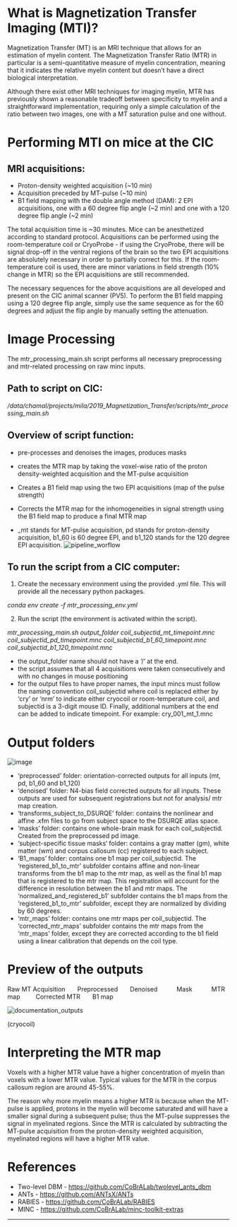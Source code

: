 # **What is Magnetization Transfer Imaging (MTI)?**

Magnetization Transfer (MT) is an MRI technique that allows for an estimation of myelin content. 
The Magnetization Transfer Ratio (MTR) in particular is a semi-quantitative measure of myelin concentration, meaning that it indicates the relative myelin content but doesn’t have a direct biological interpretation. 

Although there exist other MRI techniques for imaging myelin, MTR has previously shown a reasonable tradeoff between specificity to myelin and a straightforward implementation, requiring only a simple calculation of the ratio between two images, one with a MT saturation pulse and one without. 

# **Performing MTI on mice at the CIC**

## MRI acquisitions:
* Proton-density weighted acquisition (~10 min)
* Acquisition preceded by MT-pulse (~10 min)
* B1 field mapping with the double angle method (DAM): 2 EPI acquisitions, one with a 60 degree flip angle (~2 min) and one with a 120 degree flip angle (~2 min)

The total acquisition time is ~30 minutes. Mice can be anesthetized according to standard protocol. Acquisitions can be performed using the room-temperature coil or CryoProbe - if using the CryoProbe, there will be signal drop-off in the ventral regions of the brain so the two EPI acquisitions are absolutely necessary in order to partially correct for this. If the room-temperature coil is used, there are minor variations in field strength (10% change in MTR) so the EPI acquisitions are still recommended.

The necessary sequences for the above acquisitions are all developed and present on the CIC animal scanner (PV5). To perform the B1 field mapping using a 120 degree flip angle, simply use the same sequence as for the 60 degrees and adjust the flip angle by manually setting the attenuation.

# **Image Processing**

The mtr_processing_main.sh script performs all necessary preprocessing and mtr-related processing on raw minc inputs. 

## Path to script on CIC:
_/data/chamal/projects/mila/2019_Magnetization_Transfer/scripts/mtr_processing_main.sh_

## Overview of script function:

* pre-processes and denoises the images, produces masks
* creates the MTR map by taking the voxel-wise ratio of the proton density-weighted acquisition and the MT-pulse acquisition
* Creates a B1 field map using the two EPI acquisitions (map of the pulse strength)
* Corrects the MTR map for the inhomogeneities in signal strength using the B1 field map to produce a final MTR map

* _mt stands for MT-pulse acquisition, pd stands for proton-density acquisition, b1_60 is 60 degree EPI, and b1_120 stands for the 120 degree EPI acquisition.
![pipeline_worflow](https://user-images.githubusercontent.com/47565996/122479817-b5aea680-cf99-11eb-9c49-c074f27fc6f2.png)

## To run the script from a CIC computer:

1. Create the necessary environment using the provided .yml file. This will provide all the necessary python packages.

*conda env create -f mtr_processing_env.yml*

2. Run the script (the environment is activated within the script).

_mtr_processing_main.sh output_folder coil_subjectid_mt_timepoint.mnc coil_subjectid_pd_timepoint.mnc coil_subjectid_b1_60_timepoint.mnc coil_subjectid_b1_120_timepoint.mnc_

* the output_folder name should not have a ‘/’ at the end. 
* the script assumes that all 4 acquisitions were taken consecutively and with no changes in mouse positioning
* for the output files to have proper names, the input mincs must follow the naming convention coil_subjectid where coil is replaced either by ‘cry’ or ‘nrm’ to indicate either cryocoil or room-temperature coil, and subjectid is a 3-digit mouse ID. Finally, additional numbers at the end can be added to indicate timepoint. For example: cry_001_mt_1.mnc

# **Output folders**
![image](https://user-images.githubusercontent.com/47565996/116478032-7d1d0700-a84b-11eb-90f5-6c6689ee34f6.png)

* ‘preprocessed’ folder: orientation-corrected outputs for all inputs (mt, pd, b1_60 and b1_120)
* ‘denoised’ folder: N4-bias field corrected outputs for all inputs. These outputs are used for subsequent registrations but not for analysis/ mtr map creation.
* ‘transforms_subject_to_DSURQE’ folder: contains the nonlinear and affine .xfm files to go from subject space to the DSURQE atlas space.
* ‘masks’ folder: contains one whole-brain mask for each coil_subjectid. Created from the preprocessed pd image. 
* ‘subject-specific tissue masks‘ folder: contains a gray matter (gm), white matter (wm) and corpus callosum (cc) registered to each subject.
* ‘B1_maps’ folder: contains one b1 map per coil_subjectid. 
The ‘registered_b1_to_mtr’ subfolder contains affine and non-linear transforms from the b1 map to the mtr map, as well as the final b1 map that is registered to the mtr map. This registration will account for the difference in resolution between the b1 and mtr maps. 
The ‘normalized_and_registered_b1’ subfolder contains the b1 maps from the ‘registered_b1_to_mtr’ subfolder, except they are normalized by dividing by 60 degrees.
* ‘mtr_maps’ folder: contains one mtr maps per coil_subjectid.
The ‘corrected_mtr_maps’ subfolder contains the mtr maps from the ‘mtr_maps’ folder, except they are corrected according to the b1 field using a linear calibration that depends on the coil type. 


# **Preview of the outputs**

Raw MT Acquisition &nbsp; &nbsp; &nbsp;  Preprocessed &nbsp; &nbsp; &nbsp; Denoised  &nbsp; &nbsp; &nbsp; &nbsp; &nbsp;   Mask  &nbsp; &nbsp; &nbsp; &nbsp; &nbsp;  MTR map &nbsp; &nbsp; &nbsp; &nbsp; Corrected MTR &nbsp; &nbsp; &nbsp; B1 map 

![documentation_outputs](https://user-images.githubusercontent.com/47565996/72276873-e2b99580-35fe-11ea-9db1-813f34c64119.png)

(cryocoil)

# **Interpreting the MTR map**

Voxels with a higher MTR value have a higher concentration of myelin than voxels with a lower MTR value. Typical values for the MTR in the corpus callosum region are around 45-55%. 

The reason why more myelin means a higher MTR is because when the MT-pulse is applied, protons in the myelin will become saturated and will have a smaller signal during a subsequent pulse; thus the MT-pulse suppresses the signal in myelinated regions. Since the MTR is calculated by subtracting the MT-pulse acquisition from the proton-density weighted acquisition, myelinated regions will have a higher MTR value.

# **References**
* Two-level DBM - https://github.com/CoBrALab/twolevel_ants_dbm
* ANTs - https://github.com/ANTsX/ANTs
* RABIES - https://github.com/CoBrALab/RABIES
* MINC - https://github.com/CoBrALab/minc-toolkit-extras
***
